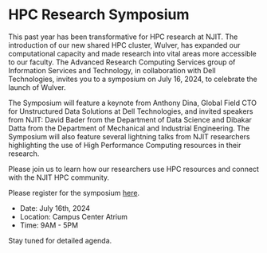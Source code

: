 # HPC Research Symposium

This past year has been transformative for HPC research at NJIT. The introduction of our new shared HPC cluster, Wulver, has expanded our computational capacity and made research into vital areas more accessible to our faculty. The Advanced Research Computing Services group of Information Services and Technology, in collaboration with Dell Technologies, invites you to a symposium on July 16, 2024, to celebrate the launch of Wulver.

The Symposium will feature a keynote from Anthony Dina, Global Field CTO for Unstructured Data Solutions at Dell Technologies, and invited speakers from NJIT: David Bader from the Department of Data Science and Dibakar Datta from the Department of Mechanical and Industrial Engineering. The Symposium will also feature several lightning talks from NJIT researchers highlighting the use of High Performance Computing resources in their research.

Please join us to learn how our researchers use HPC resources and connect with the NJIT HPC community.

Please register for the symposium [here](https://forms.gle/NhtvEUiY2st3eQoT6).

- Date: July 16th, 2024
- Location: Campus Center Atrium
- Time: 9AM - 5PM

Stay tuned for detailed agenda.